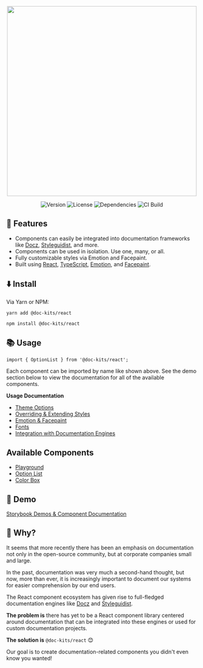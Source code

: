 <p align="center">
  <img src="https://raw.githubusercontent.com/doc-kits/react/master/images/logo.png?raw=true" width="500">
</p>

<p align="center">
  <img src="https://img.shields.io/npm/v/@doc-kits/react.svg" alt="Version">
  <img src="https://img.shields.io/npm/l/@doc-kits/react.svg" alt="License">
  <img src="https://img.shields.io/david/doc-kits/react.svg" alt="Dependencies">
  <img src="https://img.shields.io/travis/com/doc-kits/react/master.svg" alt="CI Build">
</p>

## 💅 Features

- Components can easily be integrated into documentation frameworks like [Docz](https://www.docz.site/), [Styleguidist](https://react-styleguidist.js.org/), and more.
- Components can be used in isolation. Use one, many, or all.
- Fully customizable styles via Emotion and Facepaint.
- Built using [React](https://reactjs.org/), [TypeScript](https://www.typescriptlang.org/), [Emotion](https://emotion.sh/), and [Facepaint](https://github.com/emotion-js/facepaint).

## ⬇️ Install

Via Yarn or NPM:

`yarn add @doc-kits/react`

`npm install @doc-kits/react`

## 📚 Usage

`import { OptionList } from '@doc-kits/react';`

Each component can be imported by name like shown above. See the demo section below to view the documentation for all of the available components.

**Usage Documentation**

- [Theme Options](docs/theme-options.md)
- [Overriding & Extending Styles](docs/override-extend-styles.md)
- [Emotion & Facepaint](docs/emotion-facepaint.md)
- [Fonts](docs/fonts.md)
- [Integration with Documentation Engines](docs/integration-with-engines.md)

## Available Components

- [Playground](src/Playground/README.md)
- [Option List](src/OptionList/README.md)
- [Color Box](src/ColorBox/README.md)

## 🎩 Demo

[Storybook Demos & Component Documentation](https://doc-kits.github.io/react/)

## 🔑 Why?

It seems that more recently there has been an emphasis on documentation not only in the open-source community, but at corporate companies small and large.

In the past, documentation was very much a second-hand thought, but now, more than ever, it is increasingly important to document our systems for easier comprehension by our end users.

The React component ecosystem has given rise to full-fledged documentation engines like [Docz](https://www.docz.site/) and [Styleguidist](https://react-styleguidist.js.org/).

**The problem is** there has yet to be a React component library centered around documentation that can be integrated into these engines or used for custom documentation projects.

**The solution is** `@doc-kits/react` 😊

Our goal is to create documentation-related components you didn't even know you wanted!
